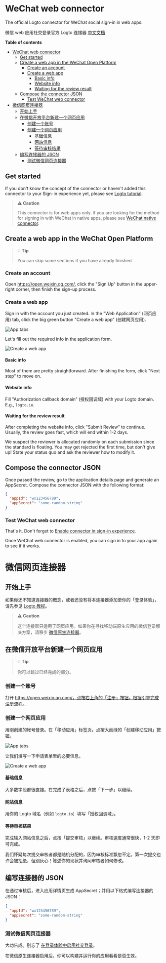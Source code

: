 # WeChat web connector

The official Logto connector for WeChat social sign-in in web apps.

微信 web 应用社交登录官方 Logto 连接器 [中文文档](#微信网页连接器)

**Table of contents**

- [WeChat web connector](#wechat-web-connector)
  - [Get started](#get-started)
  - [Create a web app in the WeChat Open Platform](#create-a-web-app-in-the-wechat-open-platform)
    - [Create an account](#create-an-account)
    - [Create a web app](#create-a-web-app)
      - [Basic info](#basic-info)
      - [Website info](#website-info)
      - [Waiting for the review result](#waiting-for-the-review-result)
  - [Compose the connector JSON](#compose-the-connector-json)
    - [Test WeChat web connector](#test-wechat-web-connector)
- [微信网页连接器](#微信网页连接器)
  - [开始上手](#开始上手)
  - [在微信开放平台新建一个网页应用](#在微信开放平台新建一个网页应用)
    - [创建一个账号](#创建一个账号)
    - [创建一个网页应用](#创建一个网页应用)
      - [基础信息](#基础信息)
      - [网站信息](#网站信息)
      - [等待审核结果](#等待审核结果)
  - [编写连接器的 JSON](#编写连接器的-json)
    - [测试微信网页连接器](#测试微信网页连接器)

## Get started

If you don't know the concept of the connector or haven't added this connector to your Sign-in experience yet, please see [Logto tutorial](https://docs.logto.io/docs/tutorials/get-started/enable-social-sign-in).

> **⚠️ Caution**
> 
> This connector is for web apps only. If you are looking for the method for signing in with WeChat in native apps, please see [WeChat native connector](https://github.com/logto-io/logto/tree/master/packages/connector-wechat-native).

## Create a web app in the WeChat Open Platform

> 💡 **Tip**
> 
> You can skip some sections if you have already finished.

### Create an account

Open https://open.weixin.qq.com/, click the "Sign Up" button in the upper-right corner, then finish the sign-up process.

### Create a web app

Sign in with the account you just created. In the "Web Application" (网页应用) tab, click the big green button "Create a web app" (创建网页应用).

![App tabs](/packages/connector-wechat/docs/app-tabs.png)

Let's fill out the required info in the application form.

![Create a web app](/packages/connector-wechat/docs/create-web-app.png)

#### Basic info

Most of them are pretty straightforward. After finishing the form, click "Next step" to move on.

#### Website info

Fill "Authorization callback domain" (授权回调域) with your Logto domain. E.g., `logto.io`.

#### Waiting for the review result

After completing the website info, click "Submit Review" to continue. Usually, the review goes fast, which will end within 1-2 days.

We suspect the reviewer is allocated randomly on each submission since the standard is floating. You may get rejected the first time, but don't give up! State your status quo and ask the reviewer how to modify it.

## Compose the connector JSON

Once passed the review, go to the application details page and generate an AppSecret. Compose the connector JSON with the following format:

```json
{
  "appId": "wx123456789",
  "appSecret": "some-random-string"
}
```

### Test WeChat web connector

That's it. Don't forget to [Enable connector in sign-in experience](https://docs.logto.io/docs/tutorials/get-started/enable-social-sign-in#enable-connector-in-sign-in-experience).

Once WeChat web connector is enabled, you can sign in to your app again to see if it works.

# 微信网页连接器

## 开始上手

如果你还不知道连接器的概念，或者还没有将本连接器添加至你的「登录体验」，请先参见 [Logto 教程](https://docs.logto.io/zh-cn/docs/tutorials/get-started/enable-social-sign-in)。
> **⚠️ Caution**
> 
> 这个连接器只适用于网页应用。如果你在寻找移动端原生应用的微信登录解决方案，请移步 [微信原生连接器](https://github.com/logto-io/logto/tree/master/packages/connector-wechat-native)。

## 在微信开放平台新建一个网页应用

> 💡 **Tip**
> 
> 你可以跳过已经完成的部分。

### 创建一个账号

打开 https://open.weixin.qq.com/，点按右上角的「注册」按钮，根据引导完成注册流程。

### 创建一个网页应用

用刚创建的帐号登录。在「移动应用」标签页，点按大而绿的「创建移动应用」按钮。

![App tabs](/packages/connector-wechat/docs/app-tabs.png)

让我们填写一下申请表单里的必要信息。

![Create a web app](/packages/connector-wechat/docs/create-web-app.png)

#### 基础信息

大多数字段都很直接。在完成了表格之后，点按「下一步」以继续。

#### 网站信息

用你的 Logto 域名（例如 `logto.io`）填写「授权回调域」。

#### 等待审核结果

完成输入网站信息之后，点按「提交审核」以继续。审核速度通常很快，1-2 天即可完成。

我们怀疑每次提交审核者都是随机分配的，因为审核标准飘忽不定。第一次提交也许会被拒绝，但别灰心！陈述你的现状并询问审核者如何修改。

## 编写连接器的 JSON

在通过审核后，进入应用详情页生成 AppSecret；并用以下格式编写连接器的 JSON：

```json
{
  "appId": "wx123456789",
  "appSecret": "some-random-string"
}
```

### 测试微信网页连接器

大功告成。别忘了 [在登录体验中启用社交登录](https://docs.logto.io/zh-cn/docs/tutorials/get-started/enable-social-sign-in/#%E5%9C%A8%E7%99%BB%E5%BD%95%E4%BD%93%E9%AA%8C%E4%B8%AD%E5%90%AF%E7%94%A8%E8%BF%9E%E6%8E%A5%E5%99%A8)。

在微信原生连接器启用后，你可以构建并运行你的应用看看是否生效。
